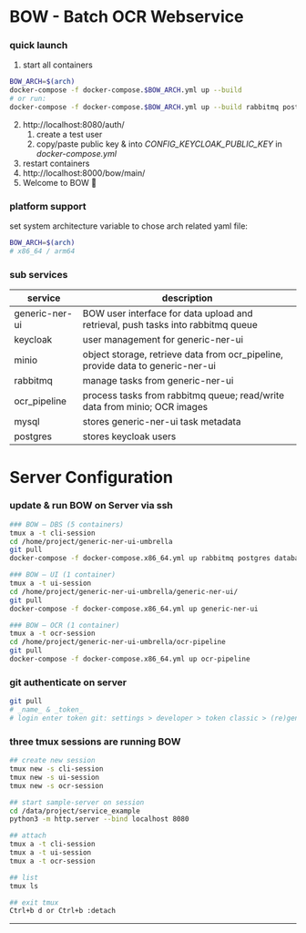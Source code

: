 # BOW - Batch OCR Webservice


### quick launch
1. start all containers
```bash
BOW_ARCH=$(arch)
docker-compose -f docker-compose.$BOW_ARCH.yml up --build
# or run:
docker-compose -f docker-compose.$BOW_ARCH.yml up --build rabbitmq postgres database minio keycloak generic-ner-ui ocr-pipeline
```
2. http://localhost:8080/auth/
   1. create a test user
   2. copy/paste public key & into *CONFIG_KEYCLOAK_PUBLIC_KEY* in *docker-compose.yml* 
3. restart containers
4. http://localhost:8000/bow/main/
5. Welcome to BOW 👋


### platform support
set system architecture variable to chose arch related yaml file:
```bash
BOW_ARCH=$(arch)
# x86_64 / arm64
```


### sub services
| service                 | description                                                                      |
| ----------------------- | -------------------------------------------------------------------------------- |
| generic-ner-ui          | BOW user interface for data upload and retrieval, push tasks into rabbitmq queue |
| keycloak                | user management for generic-ner-ui                                               |
| minio                   | object storage, retrieve data from ocr_pipeline, provide data to generic-ner-ui  |
| rabbitmq                | manage tasks from generic-ner-ui                                                 |
| ocr_pipeline            | process tasks from rabbitmq queue; read/write data from minio; OCR images        |
| mysql                   | stores generic-ner-ui task metadata                                              |
| postgres                | stores keycloak users                                                            |


<div style="page-break-before:always"></div>


# Server Configuration

### update & run BOW on Server via ssh
```bash
### BOW – DBS (5 containers)
tmux a -t cli-session
cd /home/project/generic-ner-ui-umbrella
git pull
docker-compose -f docker-compose.x86_64.yml up rabbitmq postgres database minio keycloak

### BOW – UI (1 container)
tmux a -t ui-session
cd /home/project/generic-ner-ui-umbrella/generic-ner-ui/
git pull
docker-compose -f docker-compose.x86_64.yml up generic-ner-ui

### BOW – OCR (1 container)
tmux a -t ocr-session
cd /home/project/generic-ner-ui-umbrella/ocr-pipeline
git pull
docker-compose -f docker-compose.x86_64.yml up ocr-pipeline
```


### git authenticate on server
```bash
git pull
# _name_ & _token_
# login enter token git: settings > developer > token classic > (re)generate > paste
```


### three tmux sessions are running BOW
```bash
## create new session
tmux new -s cli-session
tmux new -s ui-session
tmux new -s ocr-session

## start sample-server on session
cd /data/project/service_example
python3 -m http.server --bind localhost 8080

## attach
tmux a -t cli-session
tmux a -t ui-session
tmux a -t ocr-session

## list
tmux ls

## exit tmux
Ctrl+b d or Ctrl+b :detach
```

***
